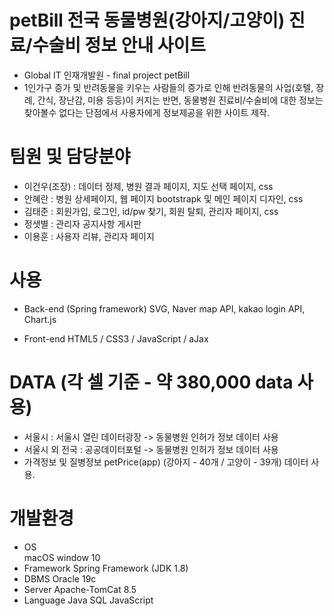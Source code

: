 # petBill 전국 동물병원(강아지/고양이) 진료/수술비 정보 안내 사이트
  - Global IT 인재개발원 - final project petBill
  - 1인가구 증가 및 반려동물을 키우는 사람들의 증가로 인해 반려동물의 사업(호텔, 장례, 간식, 장난감, 미용 등등)이 커지는 반면,
    동물병원 진료비/수술비에 대한 정보는 찾아볼수 없다는 단점에서 사용자에게 정보제공을 위한 사이트 제작.

# 팀원 및 담당분야
  - 이건우(조장) :   데이터 정제, 병원 결과 페이지, 지도 선택 페이지, css
  - 안혜란 : 병원 상세페이지, 웹 페이지 bootstrapk 및 메인 페이지 디자인, css
  - 김태준 : 회원가입, 로그인, id/pw 찾기, 회원 탈퇴, 관리자 페이지, css
  - 정샛별 : 관리자 공지사항 게시판
  - 이용훈 : 사용자 리뷰, 관리자 페이지
  
# 사용
  - Back-end (Spring framework)
    SVG, Naver map API, kakao login API, Chart.js
  
  - Front-end
    HTML5 / CSS3 / JavaScript / aJax 

# DATA (각 셀 기준 - 약 380,000 data 사용)
  - 서울시 : 서울시 열린 데이터광장 -> 동물병원 인허가 정보 데이터 사용
  - 서울시 외 전국 : 공공데이터포털 -> 동물병원 인허가 정보 데이터 사용
  - 가격정보 및 질병정보
    petPrice(app) (강아지 - 40개 / 고양이 - 39개) 데이터 사용.
    
# 개발환경
  - OS  
      macOS 
      window 10 
  - Framework
      Spring Framework (JDK 1.8)
  - DBMS
      Oracle 19c
  - Server
      Apache-TomCat 8.5
  - Language
      Java
      SQL
      JavaScript
      
    
  
